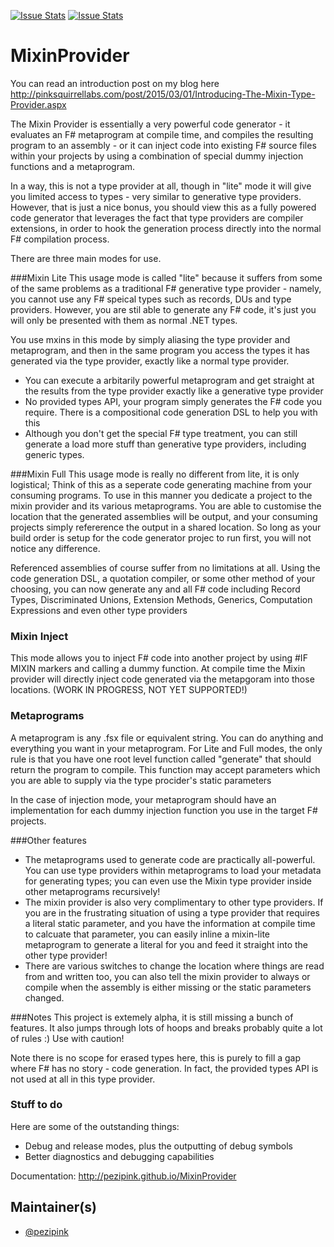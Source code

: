 [![Issue Stats](http://issuestats.com/github/pezipink/MixinProvider/badge/issue)](http://issuestats.com/github/pezipink/MixinProvider)
[![Issue Stats](http://issuestats.com/github/pezipink/MixinProvider/badge/pr)](http://issuestats.com/github/pezipink/MixinProvider)

# MixinProvider

You can read an introduction post on my blog here http://pinksquirrellabs.com/post/2015/03/01/Introducing-The-Mixin-Type-Provider.aspx

The Mixin Provider is essentially a very powerful code generator - it evaluates an F# metaprogram at compile time, and compiles the resulting program to an assembly - or it can inject code into existing F# source files within your projects by using a combination of special dummy injection functions and a metaprogram.

In a way, this is not a type provider at all, though in "lite" mode it will give you limited access to types - very similar to generative type providers. However, that is just a nice bonus, you should view this as a fully powered code generator that leverages the fact that type providers are compiler extensions, in order to hook the generation process directly into the normal F# compilation process.

There are three main modes for use.

###Mixin Lite
This usage mode is called "lite" because it suffers from some of the same problems as a traditional F# generative type provider - namely, you cannot use any F# speical types such as records, DUs and type providers.  However, you are stil able to generate any F# code, it's just you will only be presented with them as normal .NET types.  

You use mxins in this mode by simply aliasing the type provider and metaprogram, and then in the same program you access the types it has generated via the type provider, exactly like a normal type provider.

* You can execute a arbitarily powerful metaprogram and get straight at the results from the type provider exactly like a generative type provider
* No provided types API, your program simply generates the F# code you require.  There is a compositional code generation DSL to help you with this
* Although you don't get the special F# type treatment, you can still generate a load more stuff than generative type providers, including generic types. 


###Mixin Full
This usage mode is really no different from lite, it is only logistical; Think of this as a seperate code generating machine from your consuming programs.  To use in this manner you dedicate a project to the mixin provider and its various metaprograms.  You are able to customise the location that the generated assemblies will be output, and your consuming projects simply refererence the output in a shared location.  So long as your build order is setup for the code generator projec to run first, you will not notice any difference.

Referenced assemblies of course suffer from no limitations at all.  Using the code generation DSL, a quotation compiler, or some other method of your choosing, you can now generate any and all F# code including Record Types, Discriminated Unions, Extension Methods, Generics, Computation Expressions and even other type providers

### Mixin Inject
This mode allows you to inject F# code into another project by using #IF MIXIN markers and calling a dummy function.  At compile time the Mixin provider will directly inject code generated via the metapgoram into those locations.  (WORK IN PROGRESS, NOT YET SUPPORTED!)

### Metaprograms
A metaprogram is any .fsx file or equivalent string.  You can do anything and everything you want in your metaprogram. For Lite and Full modes, the only rule is that you have one root level function called "generate" that should return the program to compile. This function may accept parameters which you are able to supply via the type procider's static parameters

In the case of injection mode, your metaprogram should have an implementation for each dummy injection function you use in the target F# projects.

###Other features

* The metaprograms used to generate code are practically all-powerful.  You can use type providers within metaprograms to load your metadata for generating types; you can even use the Mixin type provider inside other metaprograms recursively!
* The mixin provider is also very complimentary to other type providers.  If you are in the frustrating situation of using a type provider that requires a literal static parameter, and you have the information at compile time to calcuate that parameter, you can easily inline a mixin-lite metaprogram to generate a literal for you and feed it straight into the other type provider! 
* There are various switches to change the location where things are read from and written too, you can also tell the mixin provider to always or compile when the assembly is either missing or the static parameters changed.


###Notes
This project is extemely alpha, it is still missing a bunch of features.  It also jumps through lots of hoops and breaks probably quite a lot of rules :)  Use with caution!

Note there is no scope for erased types here, this is purely to fill a gap where F# has no story - code generation.  In fact, the provided types API is not used at all in this type provider. 

### Stuff to do
Here are some of the outstanding things: 

* Debug and release modes, plus the outputting of debug symbols
* Better diagnostics and debugging capabilities

Documentation: http://pezipink.github.io/MixinProvider

## Maintainer(s)

- [@pezipink](https://github.com/pezipink)



